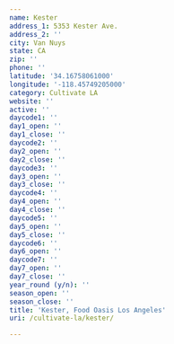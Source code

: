 ```yaml
---
name: Kester
address_1: 5353 Kester Ave.
address_2: ''
city: Van Nuys
state: CA
zip: ''
phone: ''
latitude: '34.16758061000'
longitude: '-118.45749205000'
category: Cultivate LA
website: ''
active: ''
daycode1: ''
day1_open: ''
day1_close: ''
daycode2: ''
day2_open: ''
day2_close: ''
daycode3: ''
day3_open: ''
day3_close: ''
daycode4: ''
day4_open: ''
day4_close: ''
daycode5: ''
day5_open: ''
day5_close: ''
daycode6: ''
day6_open: ''
daycode7: ''
day7_open: ''
day7_close: ''
year_round (y/n): ''
season_open: ''
season_close: ''
title: 'Kester, Food Oasis Los Angeles'
uri: /cultivate-la/kester/

---
```

